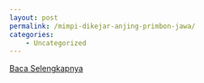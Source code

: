 ```yaml
---
layout: post
permalink: /mimpi-dikejar-anjing-primbon-jawa/
categories:
    - Uncategorized
---
```


[Baca Selengkapnya](/01)